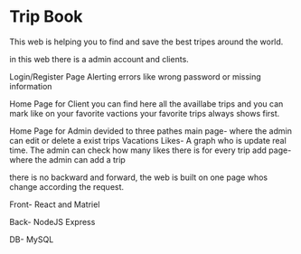 # Trip Book
This web is helping you to find and save the best tripes around the world.

in this web there is a admin account and clients.

Login/Register Page
Alerting errors like wrong password or missing information

Home Page for Client
you can find here all the availlabe trips and you can mark like on your favorite vactions
your favorite trips always shows first.

Home Page for Admin
devided to three pathes
main page- where the admin can edit or delete a exist trips
Vacations Likes- A graph who is update real time. The admin can check how many likes there is for every trip
add page- where the admin can add a trip

there is no backward and forward, the web is built on one page whos change according the request.

Front- React and Matriel

Back- NodeJS Express

DB- MySQL
